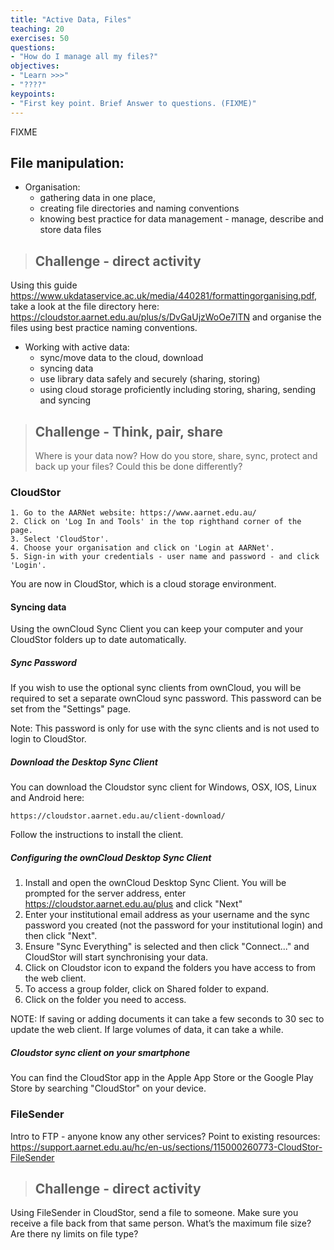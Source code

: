 ```yaml
---
title: "Active Data, Files"
teaching: 20
exercises: 50
questions:
- "How do I manage all my files?"
objectives:
- "Learn >>>"
- "????"
keypoints:
- "First key point. Brief Answer to questions. (FIXME)"
---
```

FIXME


## File manipulation:

* Organisation:
    * gathering data in one place,
    * creating file directories and naming conventions
    * knowing best practice for data management - manage, describe and store data files

> ## Challenge - direct activity
Using this guide https://www.ukdataservice.ac.uk/media/440281/formattingorganising.pdf, take a look at the file directory here: https://cloudstor.aarnet.edu.au/plus/s/DvGaUjzWoOe7lTN and organise the files using best practice naming conventions.

* Working with active data:
    * sync/move data to the cloud, download
    * syncing data
    * use library data safely and securely (sharing, storing)
    * using cloud storage proficiently including storing, sharing, sending and syncing

> ## Challenge - Think, pair, share
> Where is your data now? How do you store, share, sync, protect and back up your files? Could this be done differently?

### CloudStor
    1. Go to the AARNet website: https://www.aarnet.edu.au/
    2. Click on 'Log In and Tools' in the top righthand corner of the page.
    3. Select 'CloudStor'.
    4. Choose your organisation and click on 'Login at AARNet'.
    5. Sign-in with your credentials - user name and password - and click 'Login'.  

You are now in CloudStor, which is a cloud storage environment.

#### Syncing data
Using the ownCloud Sync Client you can keep your computer and your CloudStor folders up to date automatically.

##### Sync Password

If you wish to use the optional sync clients from ownCloud, you will be required to set a separate ownCloud sync password. This password can be set from the "Settings" page.

Note: This password is only for use with the sync clients and is not used to login to CloudStor.

##### Download the Desktop Sync Client

You can download the Cloudstor sync client for Windows, OSX, IOS, Linux and Android here:

	https://cloudstor.aarnet.edu.au/client-download/

Follow the instructions to install the client.

##### Configuring the ownCloud Desktop Sync Client

  1. Install and open the ownCloud Desktop Sync Client. You will be prompted for the server address, enter https://cloudstor.aarnet.edu.au/plus and click "Next"
  2. Enter your institutional email address as your username and the sync password you created (not the password for your institutional login) and then click "Next".
  3. Ensure "Sync Everything" is selected and then click "Connect..." and CloudStor will start synchronising your data.
  4. Click on Cloudstor icon to expand the folders you have access to from the web client.
  5. To access a group folder, click on Shared folder to expand.
  6. Click on the folder you need to access.

NOTE: If saving or adding documents it can take a few seconds to 30 sec to update the web client. If large volumes of data, it can take a while.

##### Cloudstor sync client on your smartphone

You can find the CloudStor app in the Apple App Store or the Google Play Store by searching "CloudStor" on your device.

### FileSender

Intro to FTP - anyone know any other services?
Point to existing resources: https://support.aarnet.edu.au/hc/en-us/sections/115000260773-CloudStor-FileSender

> ## Challenge - direct activity
Using FileSender in CloudStor, send a file to someone. Make sure you receive a file back from that same person. What’s the maximum file size? Are there ny limits on file type?
